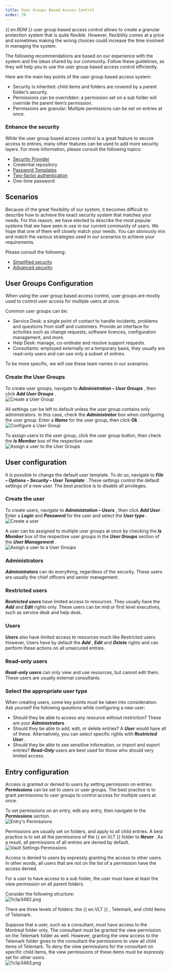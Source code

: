 ```yaml
---
title: User Groups Based Access Control
order: 70
---
```

{{ en.RDM }} user group based access control allows to create a granular protection system that is quite flexible. However, flexibility comes at a price and sometimes making the wrong choices could increase the time involved in managing the system.  

The following recommendations are based on our experience with the system and the ideas shared by our community. Follow these guidelines, as they will help you to use the user group based access control efficiently.  

Here are the main key points of the user group based access system:  

* Security is inherited: child items and folders are covered by a parent folder’s security. 
* Permissions can be overridden: a permission set on a sub folder will override the parent item’s permission. 
* Permissions are granular: Multiple permissions can be set on entries at once. 

### Enhance the security 

While the user group based access control is a great feature to secure access to entries, many other features can be used to add more security layers. For more information, please consult the following topics:  

* [Security Provider](/rdm/windows/commands/administration/settings/security-providers/) 
* Credential repository 
* [Password Templates](/rdm/windows/commands/file/templates/password-templates/) 
* [Two-factor authentication](/rdm/windows/data-sources/multi-factor-authentication/) 
* One-time password 

## Scenarios 

Because of the great flexibility of our system, it becomes difficult to describe how to achieve the exact security system that matches your needs. For this reason, we have elected to describe the most popular systems that we have seen in use in our current community of users. We hope that one of them will closely match your needs. You can obviously mix and match the various strategies used in our scenarios to achieve your requirements.  

Please consult the following:  

* [Simplified security](/rdm/windows/user-groups-based-access-control/scenarios/simplified-security/) 
* [Advanced security](/rdm/windows/user-groups-based-access-control/scenarios/advanced-security/) 

## User Groups Configuration 

When using the user group based access control, user groups are mostly used to control user access for multiple users at once.  

Common user groups can be:  

* Service Desk: a single point of contact to handle incidents, problems and questions from staff and customers. Provide an interface for activities such as change requests, software licences, configuration management, and more. 
* Help Desk: manage, co-ordinate and resolve support requests. 
* Consultants: employed externally on a temporary basis, they usually are read-only users and can use only a subset of entries. 

To be more specific, we will use these team names in our scenarios. 

### Create the User Groups 

To create user groups, navigate to ***Administration – User Groups*** , then click ***Add User Groups*** .  
![Create a User Group](/img/en/rdm/windows/clip3472.png) 

All settings can be left to default unless the user group contains only administrators. In this case, check the ***Administrator*** box when configuring the user group. Enter a ***Name*** for the user group, then click ***Ok*** .  
![Configure a User Group](/img/en/rdm/windows/clip3473.png) 

To assign users to the user group, click the user group button, then check the ***Is Member*** box of the respective user.  
![Assign a user to the User Groups](/img/en/rdm/windows/clip3474.png) 

## User configuration 

It is possible to change the default user template. To do so, navigate to ***File – Options – Security – User Template*** . These settings control the default settings of a new user. The best practice is to disable all privileges.  

### Create the user 

To create users, navigate to ***Administration – Users*** , then click ***Add User*** . Enter a ***Login*** and ***Password*** for the user and select the ***User type*** .  
![Create a user](/img/en/rdm/windows/clip3475.png) 

A user can be assigned to multiple user groups at once by checking the ***Is Member*** box of the respective user groups in the ***User Groups*** section of the ***User Management*** .  
![Assign a user to a User Groups](/img/en/rdm/windows/clip3476.png) 

### Administrators 

***Administrators*** can do everything, regardless of the security. These users are usually the chief officers and senior management. 

### Restricted users 

***Restricted users*** have limited access to resources. They usually have the ***Add*** and ***Edit*** rights only. These users can be mid or first level executives, such as service desk and help desk. 

### Users 

***Users*** also have limited access to resources much like Restricted users. However, Users have by default the ***Add*** , ***Edit*** and ***Delete*** rights and can perform these actions on all unsecured entries. 

### Read-only users 

***Read-only users*** can only view and use resources, but cannot edit them. These users are usually external consultants. 

### Select the appropriate user type 

When creating users, some key points must be taken into consideration. Ask yourself the following questions while configuring a new user:  

* Should they be able to access any resource without restriction? These are your   ***Administrators*** . 
* Should they be able to add, edit, or delete entries? A ***User*** would have all of these. Alternatively, you can select specific rights with ***Restricted User*** . 
* Should they be able to see sensitive information, or import and export entries? ***Read-Only*** users are best used for those who should very limited access. 

## Entry configuration 

Access is granted or denied to users by setting permission on entries. ***Permissions*** can be set to users or user groups. The best practice is to grant permissions to user groups to control access for multiple users at once.  

To set permissions on an entry, edit any entry, then navigate to the ***Permissions*** section.  
![Entry's Permissions](/img/en/rdm/windows/clip3480.png) 

Permissions are usually set on folders, and apply to all child entries. A best practice is to set all the permissions of the {{ en.VLT }} folder to ***Never*** . As a result, all permissions of all entries are denied by default.  
![Vault Settings Permissions](/img/en/rdm/windows/clip3481.png) 

Access is denied to users by expressly granting the access to other users. In other words, all users that are not on the list of a permission have the access denied.  

For a user to have access to a sub folder, the user must have at least the view permission on all parent folders.  

Consider the following structure:  
![!!clip3482.png](/img/en/rdm/windows/clip3482.png) 

There are three levels of folders: the {{ en.VLT }} , Telemark, and child items of Telemark.  

Suppose that a user, such as a consultant, must have access to the Montreal folder only. The consultant must be granted the view permission on the Telemark folder as well. However, granting the view access to the Telemark folder gives to the consultant the permissions to view all child items of Telemark. To deny the view permissions for the consultant on specific child items, the view permissions of these items must be expressly set for other users.  
![!!clip3483.png](/img/en/rdm/windows/clip3483.png) 


